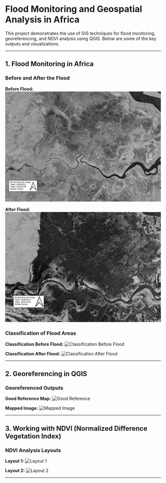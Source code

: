 # Flood Monitoring and Geospatial Analysis in Africa

This project demonstrates the use of GIS techniques for flood monitoring, georeferencing, and NDVI analysis using QGIS. Below are some of the key outputs and visualizations.

---

## 1. Flood Monitoring in Africa

### Before and After the Flood
**Before Flood:**
![Before Flood](Flood%20Monitoring%20In%20Africa/beforeFlood.png)

**After Flood:**
![After Flood](Flood%20Monitoring%20In%20Africa/afterFlood.png)

### Classification of Flood Areas
**Classification Before Flood:**
![Classification Before Flood](Flood%20Monitoring%20In%20Africa/classificationBefore.png)

**Classification After Flood:**
![Classification After Flood](Flood%20Monitoring%20In%20Africa/classificationAfter.png)

---

## 2. Georeferencing in QGIS

### Georeferenced Outputs
**Good Reference Map:**
![Good Reference](Georeferencing%20In%20QGIS/GoodReference.png)

**Mapped Image:**
![Mapped Image](Georeferencing%20In%20QGIS/mapImg.png)

---

## 3. Working with NDVI (Normalized Difference Vegetation Index)

### NDVI Analysis Layouts
**Layout 1:**
![Layout 1](Working%20With%20NDIV/Layout%201.png)

**Layout 2:**
![Layout 2](Working%20With%20NDIV/Layout%202.png)

---